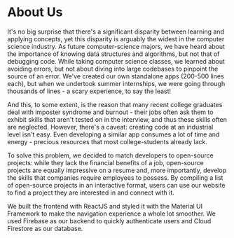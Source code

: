 About Us
========

It's no big surprise that there's a significant disparity between learning and applying concepts, yet this disparity is arguably the widest in the computer science industry. As future computer-science majors, we have heard about the importance of knowing data structures and algorithms, but not that of debugging code. While taking computer science classes, we learned about avoiding errors, but not about diving into large codebases to pinpoint the source of an error. We've created our own standalone apps (200-500 lines each), but when we undertook summer internships, we were going through thousands of lines - a scary experience, to say the least!

And this, to some extent, is the reason that many recent college graduates deal with imposter syndrome and burnout - their jobs often ask them to exhibit skills that aren't tested on in the interview, and thus these skills often are neglected. However, there's a caveat: creating code at an industrial level isn't easy. Even developing a similar app consumes a lot of time and energy - precious resources that most college-students already lack. 

To solve this problem, we decided to match developers to open-source projects: while they lack the financial benefits of a job, open-source projects are equally impressive on a resume and, more importantly, develop the skills that companies require employees to possess. By compiling a list of open-source projects in an interactive format, users can use our website to find a project they are interested in and connect with it.

We built the frontend with ReactJS and styled it with the Material UI Framework to make the navigation experience a whole lot smoother. We used Firebase as our backend to quickly authenticate users and Cloud Firestore as our database.

